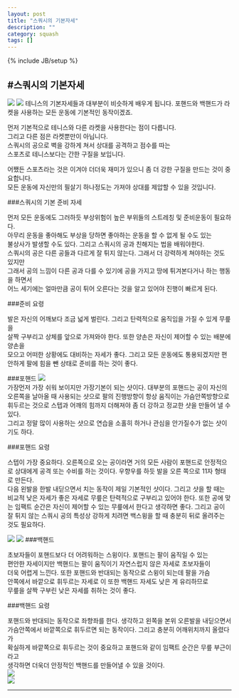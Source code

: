 ```yaml
---
layout: post
title: "스쿼시의 기본자세"
description: ""
category: squash
tags: []
---
```

{% include JB/setup %}

#스쿼시의 기본자세
---

<img src = "img/4-5-1.png">  
<img src = "img/4-5-2.png">  
테니스의 기본자세들과 대부분이 비슷하게 배우게 됩니다.  
 포핸드와 백핸드가 라켓을 사용하는 모든 운동에 기본적인 동작이겠죠. 

먼저 기본적으로 테니스와 다른 라켓을 사용한다는 점이 다릅니다.   
그리고 다른 점은 라켓뿐만이 아닙니다.  
 스쿼시의 공으로 벽을 강하게 쳐서 상대를 공격하고 점수를 따는   
스포츠로 테니스보다는 간한 구질을 보입니다.
 
어쨌든 스포츠라는 것은 이겨야 더더욱 재미가 있으니 좀 더 강한 구질을 만드는 것이 중요합니다.   
모든 운동에 자신만의 필살기 하나정도는 가져야 상대를 제압할 수 있을 것입니다.
 

###스쿼시의 기본 준비 자세
 
먼저 모든 운동에도 그러하듯 부상위험이 높은 부위들의 스트레칭 및 준비운동이 필요하다.  
 아무리 운동을 좋아해도 부상을 당하면 좋아하는 운동을 할 수 없게 될 수도 있는   
불상사가 발생할 수도 있다. 그리고 스쿼시의 공과 친해지는 법을 배워야한다.  
 스쿼시의 공은 다른 공들과 다르게 잘 튀지 않는다. 그래서 더 강력하게 쳐야하는 것도 있지만  
 그래서 공의 느낌이 다른 공과 다를 수 있기에 공을 가지고 땅에 튀겨본다거나 하는 행동을 하면서   
어느 세기에는 얼마만큼 공이 튀어 오른다는 것을 알고 있어야 진행이 빠르게 된다.
 
###준비 요령
 
발은 자신의 어깨보다 조금 넓게 벌린다. 그리고 탄력적으로 움직임을 가질 수 있게 무릎을   
살짝 구부리고 상체를 앞으로 가져와야 한다. 또한 양손은 자신이 제어할 수 있는 배분에 양손을  
 모으고 어떠한 상황에도 대비하는 자세가 좋다. 그리고 모든 운동에도 통용되겠지만 편안하게 팔에 힘을 뺀 상태로 준비를 하는 것이 좋다.
 

###포핸드
<img src = "img/4-5-3.png">   
가장먼저 가장 쉬워 보이지만 가장기본이 되는 샷이다. 대부분의 포핸드는 공이 자신의   
오른쪽을 날아올 때 사용되는 샷으로 팔의 진행방향이 항상 움직이는 가슴안쪽방향으로   
휘두르는 것으로 스텝과 어깨의 힘까지 더해져야 좀 더 강하고 정교한 샷을 만들어 낼 수 있다.  
 그리고 정말 많이 사용하는 샷으로 연습을 소홀히 하거나 관심을 안가질수가 없는 샷이기도 하다.
 
###포핸드 요령 
 
스텝이 가장 중요하다. 오른쪽으로 오는 공이라면 거의 모든 사람이 포핸드로 안정적으로 상대에게 공격 또는 수비를 하는 것이다. 우향우를 하듯 발을 오른 쪽으로 11자 형태로 만든다.   
다음 왼발을 한발 내딛으면서 치는 동작이 제일 기본적인 샷이다. 그리고 샷을 할 때는 비교적 낮은 자세가 좋은 자세로 무릎은 탄력적으로 구부리고 있어야 한다. 또한 공에 맞는 임팩트 순간은 자신이 제어할 수 있는 무릎에서 한다고 생각하면 좋다. 그리고 공이 잘 튀지 않는 스쿼시 공의 특성상 강하게 치려면 백스윙을 할 때 충분히 뒤로 올려주는 것도 필요하다.
 
<img src = "img/4-5-4.png">    
<img src = "img/4-5-5.png">  
###백핸드
 
초보자들이 포핸드보다 더 어려워하는 스윙이다. 포핸드는 팔이 움직일 수 있는   
편안한 자세이지만 백핸드는 팔이 움직이기 자연스럽지 않은 자세로 초보자들이   
더욱 어렵게 느낀다. 또한 포핸드와 반대되는 동작으로 스윙이 되는데 팔을 가슴   
안쪽에서 바깥으로 휘두르는 자세로 이 또한 백핸드 자세도 낮은 게 유리하므로   
무릎을 살짝 구부린 낮은 자세를 취하는 것이 좋다.
 
###백핸드 요령
 
포핸드와 반대되는 동작으로 좌향좌를 한다. 생각하고 왼쪽을 본위 오른발을 내딛으면서   
가슴안쪽에서 바깥쪽으로 휘두르면 되는 동작이다. 그리고 충분히 어깨위치까지 올렸다가   
확실하게 바깥쪽으로 휘두르는 것이 중요하고  포핸드와 같이 임팩트 순간은 무릎 부근이라고   
생각하면 더욱더 안정적인 백핸드를 만들어낼 수 있을 것이다.  
<img src = "img/4-5-6.png">   
<img src = "img/4-5-7.png">  

---